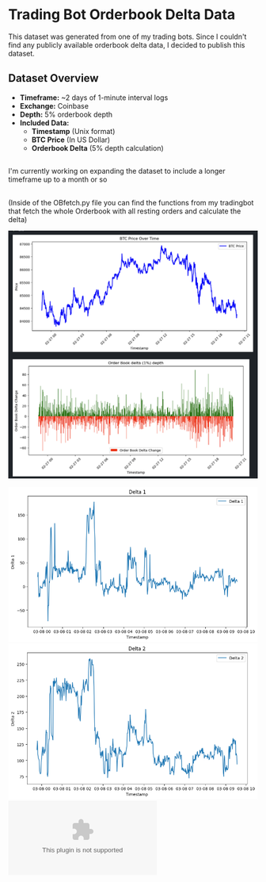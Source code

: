 # Trading Bot Orderbook Delta Data

This dataset was generated from one of my trading bots. Since I couldn't find any publicly available orderbook delta data, I decided to publish this dataset. 

## Dataset Overview

- **Timeframe:** ~2 days of 1-minute interval logs
- **Exchange:** Coinbase
- **Depth:** 5% orderbook depth
- **Included Data:**
  - **Timestamp** (Unix format)
  - **BTC Price** (In US Dollar)
  - **Orderbook Delta** (5% depth calculation)

## 

I'm currently working on expanding the dataset to include a longer timeframe up to a month or so


##

(Inside of the OBfetch.py file you can find the functions from my tradingbot that fetch the whole Orderbook with all resting orders and calculate the delta) 


![Dat preview](https://github.com/AJslashTracey/OBDeltaData/blob/main/Screenshot%202025-02-27%20at%2020.14.00.png)

![1% Order Book Delta Depth](https://github.com/AJslashTracey/OBDeltaData/blob/main/1PercentDepth.png)
![2.5% Order Book Delta Depth](https://github.com/AJslashTracey/OBDeltaData/blob/main/2.5PercentDepth.png)
![5% Order Book Delta Depth](https://github.com/AJslashTracey/OBDeltaData/blob/main/5%25delta.csv)
